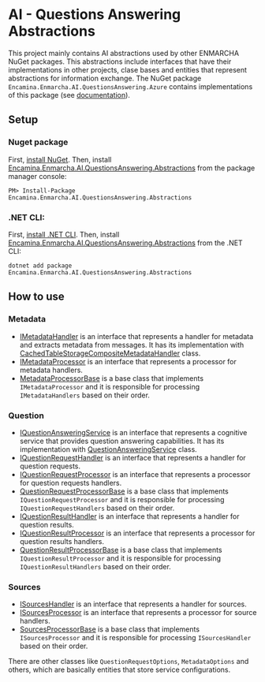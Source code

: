 ﻿# AI - Questions Answering Abstractions

This project mainly contains AI abstractions used by other ENMARCHA NuGet packages. This abstractions include interfaces that have their implementations in other projects, clase bases and entities that represent abstractions for information exchange. The NuGet package `Encamina.Enmarcha.AI.QuestionsAnswering.Azure` contains implementations of this package (see [documentation](../Encamina.Enmarcha.AI.QuestionsAnswering.Azure/README.md)).

## Setup

### Nuget package

First, [install NuGet](http://docs.nuget.org/docs/start-here/installing-nuget). Then, install [Encamina.Enmarcha.AI.QuestionsAnswering.Abstractions](ToDo:NugetUrl) from the package manager console:

    PM> Install-Package Encamina.Enmarcha.AI.QuestionsAnswering.Abstractions

### .NET CLI:

First, [install .NET CLI](https://learn.microsoft.com/en-us/dotnet/core/tools/). Then, install [Encamina.Enmarcha.AI.QuestionsAnswering.Abstractions](ToDo:NugetUrl) from the .NET CLI:

    dotnet add package Encamina.Enmarcha.AI.QuestionsAnswering.Abstractions

## How to use

### Metadata

- [IMetadataHandler](./IMetadataHandler.cs) is an interface that represents a handler for metadata and extracts metadata from messages.  It has its implementation with [CachedTableStorageCompositeMetadataHandler](../Encamina.Enmarcha.AI.QuestionsAnswering.Azure/Metadata/CachedTableStorageCompositeMetadataHandler.cs) class.
- [IMetadataProcessor](./IMetadataProcessor.cs) is an interface that represents a processor for metadata handlers.
- [MetadataProcessorBase](./MetadataProcessorBase.cs) is a base class that implements `IMetadataProcessor` and it is responsible for processing `IMetadataHandlers` based on their order.

### Question

- [IQuestionAnsweringService](./IQuestionAnsweringService.cs) is an interface that represents a cognitive service that provides question answering capabilities. It has its implementation with [QuestionAnsweringService](../Encamina.Enmarcha.AI.QuestionsAnswering.Azure/QuestionAnsweringService.cs) class.
- [IQuestionRequestHandler](./IQuestionRequestHandler.cs) is an interface that represents a handler for question requests.
- [IQuestionRequestProcessor](./IQuestionRequestProcessor.cs) is an interface that represents a processor for question requests handlers.
- [QuestionRequestProcessorBase](./QuestionRequestProcessorBase.cs) is a base class that implements `IQuestionRequestProcessor` and it is responsible for processing `IQuestionRequestHandlers` based on their order.
- [IQuestionResultHandler](./IQuestionRequestHandler.cs) is an interface that represents a handler for question results.
- [IQuestionResultProcessor](./IQuestionResultProcessor.cs) is an interface that represents a processor for question results handlers.
- [QuestionResultProcessorBase](./QuestionResultProcessorBase.cs) is a base class that implements `IQuestionResultProcessor` and it is responsible for processing `IQuestionResultHandlers` based on their order.

### Sources

- [ISourcesHandler](./ISourcesHandler.cs) is an interface that represents a handler for sources.
- [ISourcesProcessor](./ISourcesProcessor.cs) is an interface that represents a processor for source handlers.
- [SourcesProcessorBase](./SourcesProcessorBase.cs) is a base class that implements `ISourcesProcessor` and it is responsible for processing `ISourcesHandler` based on their order.

There are other classes like `QuestionRequestOptions`, `MetadataOptions` and others, which are basically entities that store service configurations.